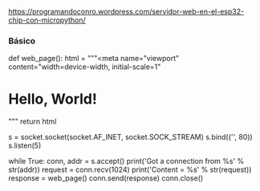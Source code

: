 

https://programandoconro.wordpress.com/servidor-web-en-el-esp32-chip-con-micropython/



### Básico

def web_page():
  html = """<html><head><meta name="viewport" content="width=device-width, initial-scale=1"</head><body><h1>Hello, World!</h1></body></html>"""
  return html

s = socket.socket(socket.AF_INET, socket.SOCK_STREAM)
s.bind(('', 80))
s.listen(5)

while True:
  conn, addr = s.accept()
  print('Got a connection from %s' % str(addr))
  request = conn.recv(1024)
  print('Content = %s' % str(request))
  response = web_page()
  conn.send(response)
  conn.close()

  